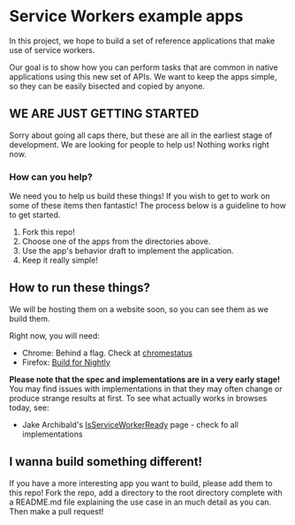 # Service Workers example apps
In this project, we hope to build a set of reference applications that make use of service workers. 

Our goal is to show how you can perform tasks that are common in native applications using this new set of APIs. We want to keep the apps simple, so they can be easily bisected and copied by anyone.

## WE ARE JUST GETTING STARTED
Sorry about going all caps there, but these are all in the earliest stage of development. We are looking for people to help us! Nothing works right now.

### How can you help? 
We need you to help us build these things! If you wish to get to work on some of these items then fantastic! The process below is a guideline to how to get started.

1. Fork this repo! 
1. Choose one of the apps from the directories above.
1. Use the app's behavior draft to implement the application. 
1. Keep it really simple!  

## How to run these things?
We will be hosting them on a website soon, so you can see them as we build them. 

Right now, you will need:

* Chrome: Behind a flag. Check at [chromestatus](http://www.chromestatus.com/features/6561526227927040)
* Firefox: [Build for Nightly](http://blog.nikhilism.com/2014/05/serviceworker-implementation-status-in-firefox.html)

**Please note that the spec and implementations are in a very early stage!** You may find issues with implementations in that they may often change or produce strange results at first. To see what actually works in browses today, see: 

* Jake Archibald's [IsServiceWorkerReady](https://jakearchibald.github.io/isserviceworkerready/) page - check fo all implementations

## I wanna build something different!
If you have a more interesting app you want to build, please add them to this repo! Fork the repo, add a directory to the root directory complete with a README.md file explaining the use case in an much detail as you can. Then make a pull request!
